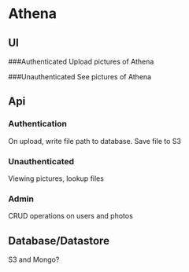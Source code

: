 # Athena

## UI
###Authenticated
Upload pictures of Athena

###Unauthenticated
See pictures of Athena

## Api
### Authentication
On upload, write file path to database. Save file to S3
### Unauthenticated
Viewing pictures, lookup files
### Admin
CRUD operations on users and photos

## Database/Datastore
S3 and Mongo?